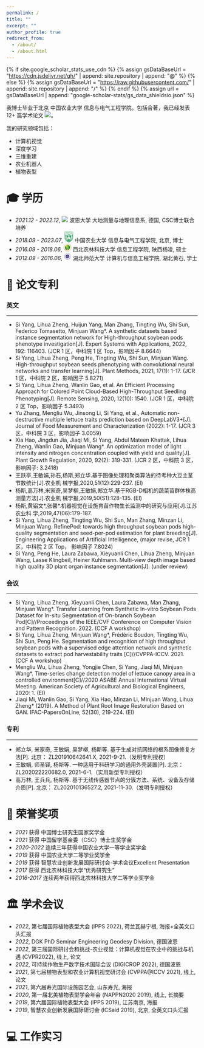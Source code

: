 ```yaml
---
permalink: /
title: ""
excerpt: ""
author_profile: true
redirect_from: 
  - /about/
  - /about.html
---
```


{% if site.google_scholar_stats_use_cdn %}
{% assign gsDataBaseUrl = "https://cdn.jsdelivr.net/gh/" | append: site.repository | append: "@" %}
{% else %}
{% assign gsDataBaseUrl = "https://raw.githubusercontent.com/" | append: site.repository | append: "/" %}
{% endif %}
{% assign url = gsDataBaseUrl | append: "google-scholar-stats/gs_data_shieldsio.json" %}

<span class='anchor' id='about-me'></span>

我博士毕业于北京 中国农业大学 信息与电气工程学院。包括合著，我已经发表 12+ 篇学术论文
 <a href='https://scholar.google.com.hk/citations?user=2--440wAAAAJ&hl=zh-CN'><img src="https://img.shields.io/endpoint?url={{ url | url_encode }}&logo=Google%20Scholar&labelColor=f6f6f6&color=9cf&style=flat&label=引用"></a>。

我的研究领域包括：
- 计算机视觉
- 深度学习
- 三维重建
- 农业机器人
- 植物表型
  


<span class='anchor' id='-xl'></span>

# 🎓 学历
- *2021.12 - 2022.12*, <a href="https://www.uni-bonn.de/en/"><img class="svg" src="images/1200px-Universität_Bonn.svg.png" width="23pt"></a>  波恩大学 大地测量与地理信息系, 德国, CSC博士联合培养
- *2018.09 - 2023.07*, <a href="https://www.cau.edu.cn/"><img class="svg" src="images/1200px-CAU_Logo.svg.png" width="23pt"></a> 中国农业大学 信息与电气工程学院, 北京, 博士
- *2016.09 - 2018.06*, <a href="https://www.nwafu.edu.cn/"><img class="svg" src="images/Northwest_A&F_University.svg.png" width="20pt"></a> 西北农林科技大学 信息工程学院, 陕西杨凌, 硕士
- *2012.09 - 2016.06*, <a href="https://www.nwafu.edu.cn/"><img class="svg" src="images/hbnu.svg.png" width="20pt"></a> 湖北师范大学 计算机与信息工程学院, 湖北黄石, 学士 
<span class='anchor' id='-lwzl'></span>

# 📝 论文专利

### 英文
---

- Si Yang, Lihua Zheng, Huijun Yang, Man Zhang, Tingting Wu, Shi Sun, Federico Tomasetto, Minjuan Wang*. A synthetic datasets based instance segmentation network for High-throughput soybean pods phenotype investigation[J]. Expert Systems with Applications, 2022, 192: 116403. (JCR 1 区，中科院 1 区 Top，影响因子 8.6644)
- Si Yang, Lihua Zheng, Peng He, Tingting Wu, Shi Sun, Minjuan Wang. High-throughput soybean seeds phenotyping with convolutional neural networks and transfer learning[J]. Plant Methods, 2021, 17(1): 1-17. (JCR 1 区，中科院 2 区，影响因子 5.8271)
- Si Yang, Lihua Zheng, Wanlin Gao, et al. An Efficient Processing Approach for Colored Point Cloud-Based High-Throughput Seedling Phenotyping[J]. Remote Sensing, 2020, 12(10): 1540. (JCR 1 区，中科院 2 区 Top，影响因子 5.3493)
- Yu Zhang, Mengliu Wu, Jinsong Li, Si Yang, et al., Automatic non-destructive multiple lettuce traits prediction based on DeepLabV3+[J]. Journal of Food Measurement and Characterization (2022): 1-17. (JCR 3 区，中科院 3 区，影响因子 3.0059)
- Xia Hao, Jingdun Jia, Jiaqi Mi, Si Yang, Abdul Mateen Khattak, Lihua Zheng, Wanlin Gao, Minjuan Wang*. An optimization model of light intensity and nitrogen concentration coupled with yield and
quality[J]. Plant Growth Regulation, 2020, 92(2): 319-331. (JCR 2 区，中科院 3 区，影响因子: 3.2418)
- 王跃亭,王敏娟,孙石,杨斯,郑立华.基于图像处理和聚类算法的待考种大豆主茎节数统计[J].农业机 械学报,2020,51(12):229-237. (EI)
- 杨斯,高万林,米家奇,吴梦柳,王敏娟,郑立华.基于RGB-D相机的蔬菜苗群体株高测量方法[J].农业机 械学报,2019,50(S1):128-135. (EI)
- 杨斯,黄铝文*,张馨*.机器视觉在设施育苗作物生长监测中的研究与应用[J].江苏农业科 学,2019,47(06):179-187.
- Si Yang, Lihua Zheng, Tingting Wu, Shi Sun, Man Zhang, Minzan Li, Minjuan Wang. RefinePod: towards high throughput soybean pods high-quality segmentation and seed-per-pod estimation for plant breeding[J]. Engineering Applications of Artificial Intelligence, (major revise, JCR 1 区，中科院 2 区 Top，
影响因子 7.8024)
- Si Yang, Peng He, Laura Zabawa, Xieyuanli Chen, Lihua Zheng, Minjuan Wang, Lasse Klingbeil, Heiner Kuhlmann. Multi-view depth image based high quality 3D plant organ instance segmentation[J].
(under review)

### 会议
---

- Si Yang, Lihua Zheng, Xieyuanli Chen, Laura Zabawa, Man Zhang, Minjuan Wang*. Transfer Learning from Synthetic In-vitro Soybean Pods Dataset for In-situ Segmentation of On-branch Soybean Pod[C]//Proceedings of the IEEE/CVF Conference on Computer Vision and Pattern Recognition. 2022. (CCF A workshop)
- Si Yang, Lihua Zheng, Minjuan Wang*, Frédéric Boudon, Tingting Wu, Shi Sun, Peng He. Segmentation and recognition of high throughput soybean pods with a supervised edge attention network and synthetic datasets to extract pod harvestability traits [C]//CVPPA-ICCV. 2021. (CCF A workshop)
- Mengliu Wu, Lihua Zheng, Yongjie Chen, Si Yang, Jiaqi Mi, Minjuan Wang*. Time-series change detection model of lettuce canopy area in a controlled environment[C]//2020 ASABE Annual International Virtual Meeting. American Society of Agricultural and Biological Engineers, 2020: 1. (EI)
- Jiaqi Mi, Wanlin Gao, Si Yang, Xia Hao, Minzan Li, MInjuan Wang, Lihua Zheng* (2019). A Method of
Plant Root Image Restoration Based on GAN. IFAC-PapersOnLine, 52(30), 219-224. (EI)

### 专利
---
- 郑立华, 米家奇, 王敏娟, 吴梦柳, 杨斯等. 基于生成对抗网络的根系图像修复方法[P]. 北京： ZL201910642641.X, 2021-9-21.（发明专利授权）
- 王敏娟, 师圣铎, 杨斯等. 一种适用于科研学习的通用外壳装置[P]. 北京：ZL202022220682.0, 2021-6-1.（实用新型专利授权）
- 高万林, 王兵兵, 杨斯等. 基于无线传感器节点的分簇方法、系统、设备及存储介质[P]. 北京： ZL202010136527.2, 2021-11-30.（发明专利授权）






<span class='anchor' id='-ryjx'></span>

# 🏅 荣誉奖项
- *2021* 获得 中国博士研究生国家奖学金 
- *2021* 获得 中国留学基金委（CSC）博士生奖学金 
- *2020-2022* 连续三年获得中国农业大学一等学业奖学金
- *2019* 获得 中国农业大学二等学业奖学金
- *2019* 获得 智慧农业创新发展国际研讨会-学术会议Excellent Presentation
- *2017* 获得 西北农林科技大学“优秀研究生”
- *2016-2017* 连续两年获得西北农林科技大学二等学业奖学金

<span class='anchor' id='-xshy'></span>

# 🏛️ 学术会议
- *2022*, 第七届国际植物表型大会 (IPPS 2022), 荷兰瓦赫宁根, 海报+全英文口头汇报
- *2022*, DGK PhD Seminar Engineering Geodesy Division, 德国波恩
- *2022*, 第三届国际研讨会和挑战-农业视觉：计算机视觉在农业中的挑战与机遇 (CVPR2022), 线上, 论文
- *2022*, 可持续作物生产数字技术国际会议 (DIGICROP 2022), 德国波恩
- *2021*, 第七届植物表型和农业计算机视觉研讨会 (CVPPA@ICCV 2021), 线上, 论文
- *2021*, 第六届寿光国际设施园艺会, 山东寿光, 海报
- *2020*, 第一届北美植物表型学会年会 (NAPPN2020 2019), 线上, 长摘要
- *2019*, 第六届国际植物表型大会 (IPPS 2019), 江苏南京, 海报
- *2019*, 智慧农业创新发展国际研讨会 (ICSaid 2019), 北京, 全英文口头汇报

<span class='anchor' id='-gzsx'></span>

# 💻 工作实习
<!-- - *2018.05 - 2020.02*, 重庆长江轴承股份有限公司, 重庆
- *2020.11.25 - 2020.12.02*, 湖北新冶钢有限公司, 湖北黄石
- *2017.6 - 2021.1*, 制造装备数字化国家工程研究中心, 湖北武汉 -->
